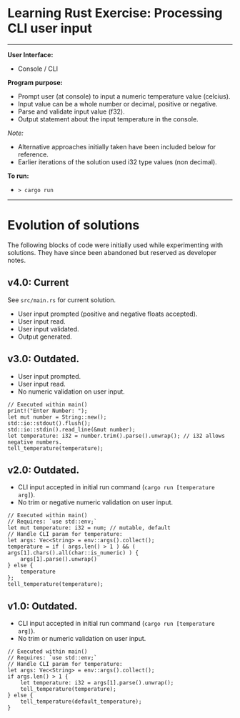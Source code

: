 # Learning Rust Exercise: Processing CLI user input
---
**User Interface:**
- Console / CLI

**Program purpose:**
- Prompt user (at console) to input a numeric temperature value (celcius).
- Input value can be a whole number or decimal, positive or negative.
- Parse and validate input value (f32).
- Output statement about the input temperature in the console.

_Note:_ 
- Alternative approaches initially taken have been included below for reference.
- Earlier iterations of the solution used i32 type values (non decimal).

**To run:**
- `> cargo run`

---

# Evolution of solutions
The following blocks of code were initially used while experimenting with solutions.
They have since been abandoned but reserved as developer notes.

## v4.0: Current
See `src/main.rs` for current solution.
* User input prompted (positive and negative floats accepted).
* User input read.
* User input validated.
* Output generated.

## v3.0: Outdated.
* User input prompted.
* User input read.
* No numeric validation on user input.
```
// Executed within main()
print!("Enter Number: ");
let mut number = String::new();
std::io::stdout().flush();
std::io::stdin().read_line(&mut number);
let temperature: i32 = number.trim().parse().unwrap(); // i32 allows negative numbers.
tell_temperature(temperature);
```
## v2.0: Outdated.
* CLI input accepted in initial run command (`cargo run [temperature arg]`).
* No trim or negative numeric validation on user input.
```
// Executed within main()
// Requires: `use std::env;`
let mut temperature: i32 = num; // mutable, default
// Handle CLI param for temperature:
let args: Vec<String> = env::args().collect();
temperature = if ( args.len() > 1 ) && ( args[1].chars().all(char::is_numeric) ) {
    args[1].parse().unwrap()
} else {
    temperature
};
tell_temperature(temperature);
```
## v1.0: Outdated.
* CLI input accepted in initial run command (`cargo run [temperature arg]`).
* No trim or numeric validation on user input.
```
// Executed within main()
// Requires: `use std::env;`
// Handle CLI param for temperature:
let args: Vec<String> = env::args().collect();
if args.len() > 1 {
    let temperature: i32 = args[1].parse().unwrap();
    tell_temperature(temperature);
} else {
    tell_temperature(default_temperature);
}
```